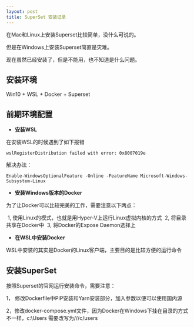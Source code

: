 ```yaml
---
layout: post
title: SuperSet 安装记录
---
```




在Mac和Linux上安装Superset比较简单，没什么可说的。

但是在Windows上安装Superset简直是灾难。

现在虽然已经安装了，但是不能用，也不知道是什么问题。



## 安装环境

Win10 + WSL + Docker + Superset



## 前期环境配置

-  **安装WSL**

  在安装WSL的时候遇到了如下报错

  ```
  wslRegisterDistribution failed with error: 0x8007019e
  ```

  解决办法：

  ```
  Enable-WindowsOptionalFeature -Online -FeatureName Microsoft-Windows-Subsystem-Linux
  ```

- **安装Windows版本的Docker**

为了让Docker可以比较完美的工作，需要注意以下两点：

​	1, 使用Linux的模式，也就是用Hyper-V上运行Linux虚拟内核的方式
​	2, 将目录共享在Docker中
​	3, 将Docker的Expose Daemon选择上

- **在WSL中安装Docker**

WSL中安装的其实是Docker的Linux客户端，主要目的是比较方便的运行命令



## 安装SuperSet

按照Superset的官网运行安装命令，需要注意：

1， 修改Dockerfile中PIP安装和Yarn安装部分，加入参数以便可以使用国内源

2，修改docker-compose.yml文件，因为Docker在Windows下挂在目录的方式不一样，c:\Users 需要改写为///c/users

